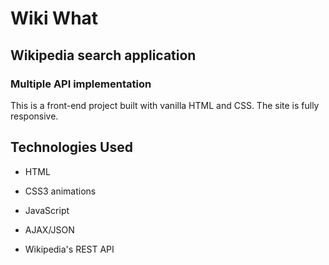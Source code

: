 # Wiki What

## Wikipedia search application

### Multiple API implementation

This is a front-end project built with vanilla HTML and CSS. The site is fully responsive.


## Technologies Used

* HTML

* CSS3 animations

* JavaScript

* AJAX/JSON

* Wikipedia's REST API